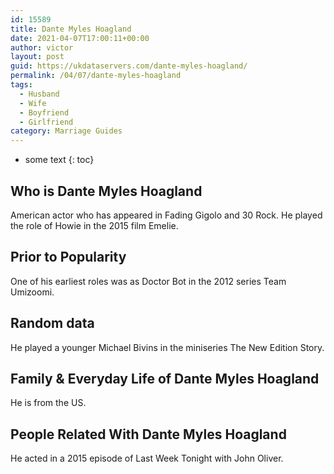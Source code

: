 ```yaml
---
id: 15589
title: Dante Myles Hoagland
date: 2021-04-07T17:00:11+00:00
author: victor
layout: post
guid: https://ukdataservers.com/dante-myles-hoagland/
permalink: /04/07/dante-myles-hoagland
tags:
  - Husband
  - Wife
  - Boyfriend
  - Girlfriend
category: Marriage Guides
---
```


* some text
{: toc}


## Who is Dante Myles Hoagland



American actor who has appeared in Fading Gigolo and 30 Rock. He played the role of Howie in the 2015 film Emelie.

                
                
                
## Prior to Popularity



One of his earliest roles was as Doctor Bot in the 2012 series Team Umizoomi.

                
                
                
## Random data



He played a younger Michael Bivins in the miniseries The New Edition Story.

                
                
                
## Family & Everyday Life of Dante Myles Hoagland



He is from the US.

                
                
                
## People Related With Dante Myles Hoagland



He acted in a 2015 episode of Last Week Tonight with John Oliver. 

                
              
            
          
          
          
